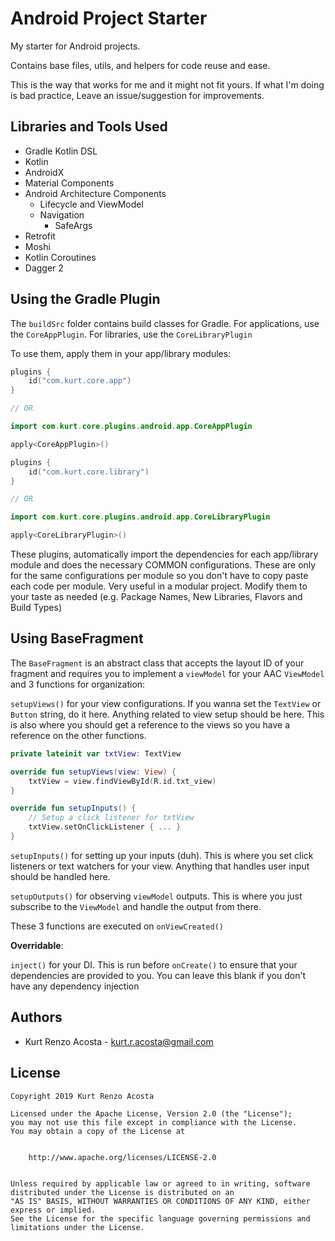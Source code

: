 # Android Project Starter
My starter for Android projects. 

Contains base files, utils, and helpers for code reuse and ease.

This is the way that works for me and it might not fit yours. If what I'm doing is bad practice, Leave an issue/suggestion for improvements. 

## Libraries and Tools Used

- Gradle Kotlin DSL
- Kotlin
- AndroidX
- Material Components
- Android Architecture Components
    - Lifecycle and ViewModel
    - Navigation
        - SafeArgs
- Retrofit
- Moshi
- Kotlin Coroutines
- Dagger 2

## Using the Gradle Plugin

The `buildSrc` folder contains build classes for Gradle. For applications, use the `CoreAppPlugin`. For libraries, use the `CoreLibraryPlugin`

To use them, apply them in your app/library modules:

```kotlin
plugins {
    id("com.kurt.core.app")
}

// OR

import com.kurt.core.plugins.android.app.CoreAppPlugin

apply<CoreAppPlugin>()
```

```kotlin
plugins {
    id("com.kurt.core.library")
}

// OR

import com.kurt.core.plugins.android.app.CoreLibraryPlugin

apply<CoreLibraryPlugin>()
```

These plugins, automatically import the dependencies for each app/library module and does the necessary COMMON configurations. These are only for the same configurations per module so you don't have to copy paste each code per module. Very useful in a modular project.
Modify them to your taste as needed (e.g. Package Names, New Libraries, Flavors and Build Types)

## Using BaseFragment

The `BaseFragment` is an abstract class that accepts the layout ID of your fragment and requires you to implement a `viewModel` for your AAC `ViewModel` and 3 functions for organization:

`setupViews()` for your view configurations. If you wanna set the `TextView` or `Button` string, do it here. Anything related to view setup should be here. This is also where you should get a reference to the views so you have a reference on the other functions.

```kotlin
private lateinit var txtView: TextView

override fun setupViews(view: View) {
    txtView = view.findViewById(R.id.txt_view)
} 

override fun setupInputs() {
    // Setup a click listener for txtView
    txtView.setOnClickListener { ... }
}
```
 

`setupInputs()` for setting up your inputs (duh). This is where you set click listeners or text watchers for your view. Anything that handles user input should be handled here.

`setupOutputs()` for observing `viewModel` outputs. This is where you just subscribe to the `ViewModel` and handle the output from there.

These 3 functions are executed on `onViewCreated()`
 

**Overridable**:
 
`inject()` for your DI. This is run before `onCreate()` to ensure that your dependencies are provided to you. You can leave this blank if you don't have any dependency injection

## Authors

- Kurt Renzo Acosta - [kurt.r.acosta@gmail.com](mailto:kurt.r.acosta@gmail.com)

## License


    Copyright 2019 Kurt Renzo Acosta

    Licensed under the Apache License, Version 2.0 (the "License");
    you may not use this file except in compliance with the License.
    You may obtain a copy of the License at


        http://www.apache.org/licenses/LICENSE-2.0


    Unless required by applicable law or agreed to in writing, software
    distributed under the License is distributed on an
    "AS IS" BASIS, WITHOUT WARRANTIES OR CONDITIONS OF ANY KIND, either express or implied.
    See the License for the specific language governing permissions and
    limitations under the License.
